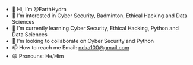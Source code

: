 - 👋 Hi, I’m @EarthHydra
- 👀 I’m interested in Cyber Security, Badminton, Ethical Hacking and Data Sciences
- 🌱 I’m currently learning Cyber Security, Ethical Hacking, Python and Data Sciences
- 💞️ I’m looking to collaborate on Cyber Security and Python
- 📫 How to reach me Email: ndxa100@gmail.com
- 😄 Pronouns: He/Him

<!---
EarthHydra/EarthHydra is a ✨ special ✨ repository because its `README.md` (this file) appears on your GitHub profile.
You can click the Preview link to take a look at your changes.
--->
